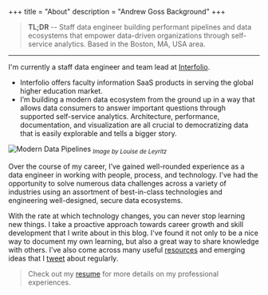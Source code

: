 +++
title = "About"
description = "Andrew Goss Background"
+++
> <b>TL;DR</b> -- Staff data engineer building performant pipelines and data ecosystems that empower data-driven organizations through self-service analytics. Based in the Boston, MA, USA area.

<hr>

I'm currently a staff data engineer and team lead at <a href="https://www.interfolio.com" target="_blank">Interfolio</a>.

* Interfolio offers faculty information SaaS products in serving the global higher education market.
* I’m building a modern data ecosystem from the ground up in a way that allows data consumers to answer important questions through supported self-service analytics. Architecture, performance, documentation, and visualization are all crucial to democratizing data that is easily explorable and tells a bigger story.

![Modern Data Pipelines](/img/modern_data_pipelines.png "Modern Data Pipelines")
<sub><i>Image by Louise de Leyritz</i></sub>

Over the course of my career, I’ve gained well-rounded experience as a data engineer in working with people, process, and technology. I've had the opportunity to solve numerous data challenges across a variety of industries using an assortment of best-in-class technologies and engineering well-designed, secure data ecosystems.

With the rate at which technology changes, you can never stop learning new things. I take a proactive approach towards career growth and skill development that I write about in this blog. I've found it not only to be a nice way to document my own learning, but also a great way to share knowledge with others. I've also come across many useful <a href="/resources">resources</a> and emerging ideas that I <a href="https://twitter.com/andrewrgoss" target="_blank">tweet</a> about regularly.

> Check out my <a href="/resume">resume</a> for more details on my professional experiences.